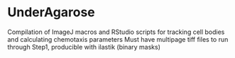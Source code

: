 # UnderAgarose
Compilation of ImageJ macros and RStudio scripts for tracking cell bodies and calculating chemotaxis parameters
Must have multipage tiff files to run through Step1, producible with ilastik (binary masks)
